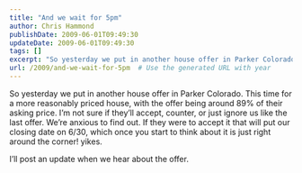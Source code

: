 ```yaml
---
title: "And we wait for 5pm"
author: Chris Hammond
publishDate: 2009-06-01T09:49:30
updateDate: 2009-06-01T09:49:30
tags: []
excerpt: "So yesterday we put in another house offer in Parker Colorado. This time for a more reasonably priced house, with the offer being around 89% of their asking price. I’m not sure if they’ll accept, counter, or just ignore us like the last offer. We’re anxious to find out. If they were to accept it that will put our closing date on 6/30, which once you start to think about it is just right around the corner! yikes.  I’ll post an update when we hear about the offer."
url: /2009/and-we-wait-for-5pm  # Use the generated URL with year
---
```

<p>So yesterday we put in another house offer in Parker Colorado. This time for a more reasonably priced house, with the offer being around 89% of their asking price. I’m not sure if they’ll accept, counter, or just ignore us like the last offer. We’re anxious to find out. If they were to accept it that will put our closing date on 6/30, which once you start to think about it is just right around the corner! yikes.</p>  <p>I’ll post an update when we hear about the offer.</p>
